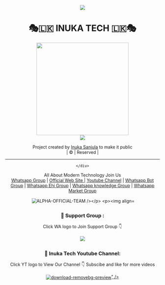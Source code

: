 

<div align="center">		

<img src= "https://camo.githubusercontent.com/71b837571c48af3aa60a73dbc9d5936aa359d78efbfa8a6743cbbbc16b80ef4d/68747470733a2f2f63646e2e646973636f72646170702e636f6d2f6174746163686d656e74732f3830353930323039333930363630383138362f3830353931333937323533353539303932322f74656e6f722e676966"/>
</p>

<h1>🎭🇱🇰 INUKA TECH 🇱🇰🎭</h1>
</div>

<div align="center">
  <img src="https://i.ibb.co/99msvpG/Main-Logo.jpg" width="300" height="300">
	<div align="center">
<img src= "https://camo.githubusercontent.com/71b837571c48af3aa60a73dbc9d5936aa359d78efbfa8a6743cbbbc16b80ef4d/68747470733a2f2f63646e2e646973636f72646170702e636f6d2f6174746163686d656e74732f3830353930323039333930363630383138362f3830353931333937323533353539303932322f74656e6f722e676966"/>
</p>

<div align="center">
 <p align="center">

</p>
  <p align="center">

</p>
</div>
<p align="center">
Project created by <a href="www.linkedin.com/in/inuka-tech">Inuka Sanjula</a> to make it public
    <br>
       | © |
        Reserved |
    <br> 
</p>

----

	</div>
<p align="center">
    All About Modern Technology Join Us
    <br>
        <a href="https://chat.whatsapp.com/B6mOEjgfe4wAqn9UAuLmQp">Whatsapp Group</a> |
        <a href="https://sites.google.com/view/inukatech">Official Web Site </a> |
        <a href="https://www.youtube.com/c/ABLKPGAchiBrolk">Youtube Channel</a> |
	<a href="https://chat.whatsapp.com/FTtlr84ndUWIkR7PeHoqXJ">Whatsapp Bot Group</a> |
	<a href="https://chat.whatsapp.com/BiRfTmouLQ2J7MaLdczOY5">Whatsapp Ehi Group</a> |
	<a href="https://chat.whatsapp.com/GPUvBfhhz7OLZhckbGi8mj">Whatsapp knowledge Group</a> |
	<a href="https://chat.whatsapp.com/GSijEqwPZBS4a3VzzlvKLM">Whatsapp Market Group</a>
    <br>
</p>
	
	

  

<p align="center">

<p>&nbsp;<img align="center" src="https://github-readme-stats.vercel.app/api?username=ALPHA-OFFICIAL-TEAM&show_icons=true&theme=dark&locale=en" alt="ALPHA-OFFICIAL-TEAM /></p>

<p><img align="center" src="https://github-readme-streak-stats.herokuapp.com/?user=ALPHA-OFFICIAL-TEAM&theme=dark" alt="RIPPER-SER" /></p>
</p>

##
  <h3 align="center">📢 Support Group :</h3>
<p align="center">
Click WA logo to Join Support Group 👇
    <br>
<br>
  <a href="https://chat.whatsapp.com/B6mOEjgfe4wAqn9UAuLmQp" target="blank"><img align="center" src="https://i1.wp.com/tamilcininews.com/wp-content/uploads/2020/11/PngJoy_click-here-button-chat-whatsapp-button-transparent-png_4151107-1.png" /></a>
</p>

##
  <h3 align="center">📢 Inuka Tech Youtube Channel:</h3>
<p align="center">
Click YT logo to View Our Channel 👇 Subscibe and like for more videos
    <br>
<br>
  <a href="https://www.youtube.com/channel/UCu-O9_Z543b8pM1_aDJyVbA" target="blank"><img align="center" src="<img src="https://i.ibb.co/0GN5zs7/download-removebg-preview.png" alt="download-removebg-preview" border="0">" /></a>
</p>

